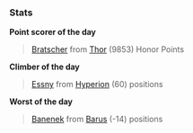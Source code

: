 

### Stats

**Point scorer of the day**
>[Bratscher](/#/character/Thor/1076498) from [Thor](/#/ranking/Thor)  (9853) Honor Points


**Climber of the day**
>[Essny](/#/character/Hyperion/527524) from [Hyperion](/#/ranking/Hyperion)  (60) positions


**Worst of the day**
>[Banenek](/#/character/Barus/28566) from [Barus](/#/ranking/Barus)  (-14) positions


